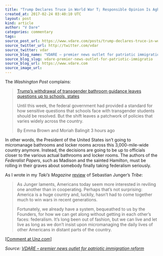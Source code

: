 ```yaml
---
title: "Trump Declares Truce in World War T; Responsible Opinion Is Aghast That Feds Will Now Allow Federalism"
created_at: 2017-02-24 03:40:10 UTC
layout: post
kind: article
author: "V Dare"
categories: commentary
tags: 
source_post_url: https://www.vdare.com/posts/trump-declares-truce-in-world-war-t-responsible-opinion-is-aghast-that-feds-will-now-allow-federalism
source_twitter_url: http://twitter.com/vdar
source_twitter: vdar
source_blog_name: "VDARE – premier news outlet for patriotic immigration reform"
source_blog_slug: vdare-premier-news-outlet-for-patriotic-immigratio
source_blog_url: https://www.vdare.com
source_image_url: 
---
```

<div class="pf-content"><p>The <em>Washington Post</em> complains:</p>
<blockquote><p><a id="xlink_1_2" class="xlink" title="Anchor Link to This Paragraph" href="http://www.unz.com/isteve/trump-declares-truce-in-world-war-t-responsible-opinion-aghast/#xlink_1_2" name="xlink_1_2"></a> <a title="https://www.washingtonpost.com/local/education/trumps-withdrawal-of-guidance-on-transgender-student-rights-leaves-bathroom-questions-up-to-schools-and-states/2017/02/23/f91e0c22-f9d2-11e6-9845-576c69081518_story.html" href="https://www.washingtonpost.com/local/education/trumps-withdrawal-of-guidance-on-transgender-student-rights-leaves-bathroom-questions-up-to-schools-and-states/2017/02/23/f91e0c22-f9d2-11e6-9845-576c69081518_story.html">Trump’s withdrawal of transgender bathroom guidance leaves questions up to schools, states</a></p>
<p><a id="xlink_1_3" class="xlink" title="Anchor Link to This Paragraph" href="http://www.unz.com/isteve/trump-declares-truce-in-world-war-t-responsible-opinion-aghast/#xlink_1_3" name="xlink_1_3"></a>Until this week, the federal government had provided a standard for how sensitive questions that schools face with transgender students should be resolved. But the shift leaves a patchwork of policies that varies widely across the country.</p>
<p><a id="xlink_1_4" class="xlink" title="Anchor Link to This Paragraph" href="http://www.unz.com/isteve/trump-declares-truce-in-world-war-t-responsible-opinion-aghast/#xlink_1_4" name="xlink_1_4"></a>By Emma Brown and Moriah Balingit 3 hours ago</p></blockquote>
<p><a id="xlink_1_5" class="xlink" title="Anchor Link to This Paragraph" href="http://www.unz.com/isteve/trump-declares-truce-in-world-war-t-responsible-opinion-aghast/#xlink_1_5" name="xlink_1_5"></a>In other words, the President of the United States isn’t going to micromanage bathrooms and locker rooms across this 3,000-mile-wide country anymore. Instead, the decisions are going to be up to officials closer to the various actual bathrooms and locker rooms. The authors of the <em>Federalist Papers</em>, such as Madison and the sainted Hamilton, must be rolling in their graves about somebody finally taking federalism seriously.</p><!-- TAG START { player: "7518-804336-VDare - Outstream - Rev", owner: "ONE Video by AOL", for: "ONE Video by AOL" - BEINJS } --><div id="57966237cc52c74a5e1363c4" class="vdb_player vdb_57966237cc52c74a5e1363c456bcd17ce4b018167fea5539">    <script type="text/javascript" src="//delivery.vidible.tv/jsonp/pid=57966237cc52c74a5e1363c4/56bcd17ce4b018167fea5539_bein.js"></script></div><!-- TAG END { date: 07/25/16 } -->
<p><a id="xlink_1_6" class="xlink" title="Anchor Link to This Paragraph" href="http://www.unz.com/isteve/trump-declares-truce-in-world-war-t-responsible-opinion-aghast/#xlink_1_6" name="xlink_1_6"></a>As I wrote in my <em>Taki’s Magazine</em> <a title="//takimag.com/article/tribal_counsel_steve_sailer/print#ixzz4ZZBqvtbt" href="http://takimag.com/article/tribal_counsel_steve_sailer/print#ixzz4ZZBqvtbt">review</a> of Sebastian Junger’s <em>Tribe</em>:</p>
<blockquote><p><a id="xlink_1_7" class="xlink" title="Anchor Link to This Paragraph" href="http://www.unz.com/isteve/trump-declares-truce-in-world-war-t-responsible-opinion-aghast/#xlink_1_7" name="xlink_1_7"></a> As Junger laments, Americans today seem more interested in reviling one another than in cooperating. Perhaps that’s not surprising: America is a huge country and, luckily, hasn’t had to come together much to win wars in recent generations.</p>
<p><a id="xlink_1_8" class="xlink" title="Anchor Link to This Paragraph" href="http://www.unz.com/isteve/trump-declares-truce-in-world-war-t-responsible-opinion-aghast/#xlink_1_8" name="xlink_1_8"></a>Fortunately, we already have a system, bequeathed to us by the Founders, for how we can get along without getting in each other’s faces: federalism. It’s long been out of fashion, but we can live and let live as long as we don’t insist upon micromanaging the daily lives of other Americans in distant parts of the country.</p></blockquote>
<p>[<a href="http://www.unz.com/isteve/trump-declares-truce-in-world-war-t-responsible-opinion-aghast/">Comment at Unz.com</a>]</p>
</div><div class="">
    <i>Source: <a href="https://www.vdare.com">VDARE – premier news outlet for patriotic immigration reform</a></i>
</div>
